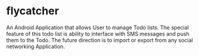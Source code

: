 # flycatcher
An Android Application that allows User to manage Todo lists. The special feature of this todo list is ability to interface with SMS messages and push them to the Todo. The future direction is to import or export from any social networking Application.
